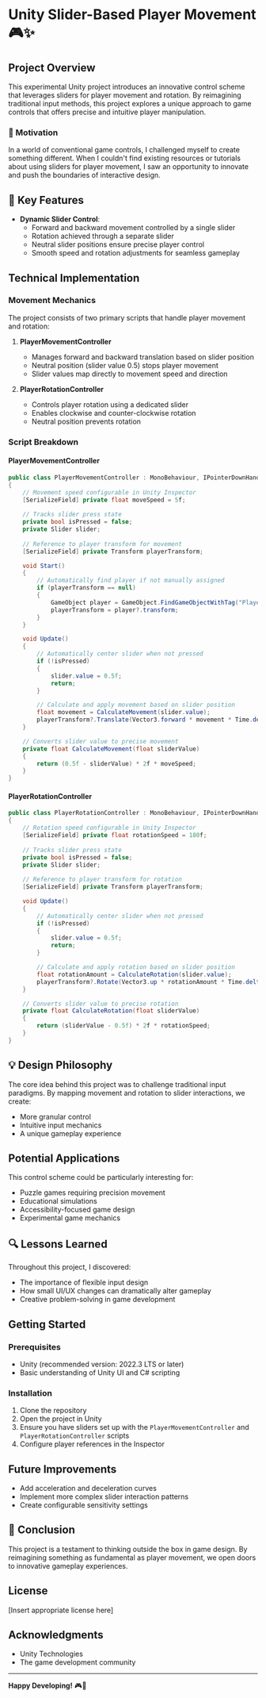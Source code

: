 # Unity Slider-Based Player Movement 🎮✨

## Project Overview

This experimental Unity project introduces an innovative control scheme that leverages sliders for player movement and rotation. By reimagining traditional input methods, this project explores a unique approach to game controls that offers precise and intuitive player manipulation.

### 🚀 Motivation

In a world of conventional game controls, I challenged myself to create something different. When I couldn't find existing resources or tutorials about using sliders for player movement, I saw an opportunity to innovate and push the boundaries of interactive design.

## 🌟 Key Features

- **Dynamic Slider Control**: 
  - Forward and backward movement controlled by a single slider
  - Rotation achieved through a separate slider
  - Neutral slider positions ensure precise player control
  - Smooth speed and rotation adjustments for seamless gameplay

## Technical Implementation

### Movement Mechanics

The project consists of two primary scripts that handle player movement and rotation:

1. **PlayerMovementController**
   - Manages forward and backward translation based on slider position
   - Neutral position (slider value 0.5) stops player movement
   - Slider values map directly to movement speed and direction

2. **PlayerRotationController**
   - Controls player rotation using a dedicated slider
   - Enables clockwise and counter-clockwise rotation
   - Neutral position prevents rotation

### Script Breakdown

#### PlayerMovementController

```csharp
public class PlayerMovementController : MonoBehaviour, IPointerDownHandler, IPointerUpHandler
{
    // Movement speed configurable in Unity Inspector
    [SerializeField] private float moveSpeed = 5f;
    
    // Tracks slider press state
    private bool isPressed = false;
    private Slider slider;
    
    // Reference to player transform for movement
    [SerializeField] private Transform playerTransform;

    void Start()
    {
        // Automatically find player if not manually assigned
        if (playerTransform == null)
        {
            GameObject player = GameObject.FindGameObjectWithTag("Player");
            playerTransform = player?.transform;
        }
    }

    void Update()
    {
        // Automatically center slider when not pressed
        if (!isPressed)
        {
            slider.value = 0.5f;
            return;
        }

        // Calculate and apply movement based on slider position
        float movement = CalculateMovement(slider.value);
        playerTransform?.Translate(Vector3.forward * movement * Time.deltaTime);
    }

    // Converts slider value to precise movement
    private float CalculateMovement(float sliderValue)
    {
        return (0.5f - sliderValue) * 2f * moveSpeed;
    }
}
```

#### PlayerRotationController

```csharp
public class PlayerRotationController : MonoBehaviour, IPointerDownHandler, IPointerUpHandler
{
    // Rotation speed configurable in Unity Inspector
    [SerializeField] private float rotationSpeed = 180f;
    
    // Tracks slider press state
    private bool isPressed = false;
    private Slider slider;
    
    // Reference to player transform for rotation
    [SerializeField] private Transform playerTransform;

    void Update()
    {
        // Automatically center slider when not pressed
        if (!isPressed)
        {
            slider.value = 0.5f;
            return;
        }

        // Calculate and apply rotation based on slider position
        float rotationAmount = CalculateRotation(slider.value);
        playerTransform?.Rotate(Vector3.up * rotationAmount * Time.deltaTime);
    }

    // Converts slider value to precise rotation
    private float CalculateRotation(float sliderValue)
    {
        return (sliderValue - 0.5f) * 2f * rotationSpeed;
    }
}
```

## 💡 Design Philosophy

The core idea behind this project was to challenge traditional input paradigms. By mapping movement and rotation to slider interactions, we create:
- More granular control
- Intuitive input mechanics
- A unique gameplay experience

## Potential Applications

This control scheme could be particularly interesting for:
- Puzzle games requiring precision movement
- Educational simulations
- Accessibility-focused game design
- Experimental game mechanics

## 🔍 Lessons Learned

Throughout this project, I discovered:
- The importance of flexible input design
- How small UI/UX changes can dramatically alter gameplay
- Creative problem-solving in game development

## Getting Started

### Prerequisites
- Unity (recommended version: 2022.3 LTS or later)
- Basic understanding of Unity UI and C# scripting

### Installation
1. Clone the repository
2. Open the project in Unity
3. Ensure you have sliders set up with the `PlayerMovementController` and `PlayerRotationController` scripts
4. Configure player references in the Inspector

## Future Improvements
- Add acceleration and deceleration curves
- Implement more complex slider interaction patterns
- Create configurable sensitivity settings

## 🚦 Conclusion

This project is a testament to thinking outside the box in game design. By reimagining something as fundamental as player movement, we open doors to innovative gameplay experiences.

## License
[Insert appropriate license here]

## Acknowledgments
- Unity Technologies
- The game development community

---

**Happy Developing!** 🎮🚀
